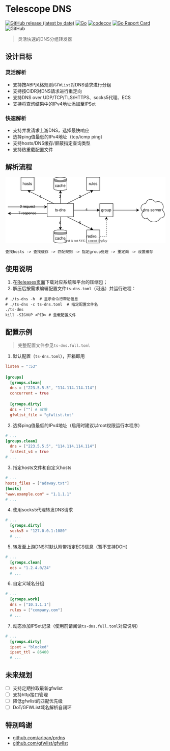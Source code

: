 # Telescope DNS

[![GitHub release (latest by date)](https://img.shields.io/github/v/release/wolf-joe/ts-dns)](https://github.com/wolf-joe/ts-dns/releases)
[![Go](https://github.com/wolf-joe/ts-dns/actions/workflows/go.yml/badge.svg)](https://github.com/wolf-joe/ts-dns/actions/workflows/go.yml)
[![codecov](https://codecov.io/gh/wolf-joe/ts-dns/branch/master/graph/badge.svg)](https://codecov.io/gh/wolf-joe/ts-dns)
[![Go Report Card](https://goreportcard.com/badge/github.com/wolf-joe/ts-dns)](https://goreportcard.com/report/github.com/wolf-joe/ts-dns)
![GitHub](https://img.shields.io/github/license/wolf-joe/ts-dns)

> 灵活快速的DNS分组转发器

## 设计目标
### 灵活解析
* 支持按ABP风格规则/`GFWList`对DNS请求进行分组
* 支持按CIDR对DNS请求进行重定向
* 支持DNS over UDP/TCP/TLS/HTTPS、socks5代理、ECS
* 支持将查询结果中的IPv4地址添加至IPSet
### 快速解析
* 支持并发请求上游DNS，选择最快响应
* 选择ping值最低的IPv4地址（tcp/icmp ping）
* 支持hosts/DNS缓存/屏蔽指定查询类型
* 支持热重载配置文件

## 解析流程
![arch.drawio.svg](doc/arch.drawio.svg)

```
查找hosts -> 查找缓存 -> 匹配规则 -> 指定group处理 -> 重定向 -> 设置缓存
```

## 使用说明

1. 在[Releases页面](https://github.com/wolf-joe/ts-dns/releases)下载对应系统和平台的压缩包；
2. 解压后按需求编辑配置文件`ts-dns.toml`（可选）并运行进程：
  ```shell
  # ./ts-dns -h  # 显示命令行帮助信息
  # ./ts-dns -c ts-dns.toml  # 指定配置文件名
  ./ts-dns
  kill -SIGHUP <PID> # 重载配置文件
  ```

## 配置示例

> 完整配置文件参见`ts-dns.full.toml`

1. 默认配置（`ts-dns.toml`），开箱即用
  ```toml
  listen = ":53"

  [groups]
    [groups.clean]
    dns = ["223.5.5.5", "114.114.114.114"]
    concurrent = true

    [groups.dirty]
    dns = [""] # 省略
    gfwlist_file = "gfwlist.txt"
  ```

2. 选择ping值最低的IPv4地址（启用时建议以root权限运行本程序）
  ```toml
  # ...
  [groups.clean]
    dns = ["223.5.5.5", "114.114.114.114"]
    fastest_v4 = true
  # ...
  ```

3. 指定hosts文件和自定义hosts
  ```toml
  # ...
  hosts_files = ["adaway.txt"]
  [hosts]
  "www.example.com" = "1.1.1.1"
  # ...
  ```

4. 使用socks5代理转发DNS请求
  ```toml
  # ...
    [groups.dirty]
    socks5 = "127.0.0.1:1080"
    # ...
  ```

5. 转发至上游DNS时默认附带指定ECS信息（暂不支持DOH）
  ```toml
  # ...
    [groups.clean]
    ecs = "1.2.4.0/24"
    # ...
  ```

6. 自定义域名分组
  ```toml
  # ...
    [groups.work]
    dns = ["10.1.1.1"]
    rules = ["company.com"]
    # ...
  ```

7. 动态添加IPSet记录（使用前请阅读`ts-dns.full.toml`对应说明）
  ```toml
  # ...
    [groups.dirty]
    ipset = "blocked"
    ipset_ttl = 86400
    # ...
  ```


## 未来规划

- [ ] 支持定期拉取最新gfwlist
- [ ] 支持http接口管理
- [ ] 降低gfwlist的匹配优先级
- [ ] DoT/GFWList域名解析自闭环

## 特别鸣谢
* [github.com/arloan/prdns](https://github.com/arloan/prdns)
* [github.com/gfwlist/gfwlist](https://github.com/gfwlist/gfwlist)
